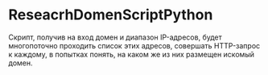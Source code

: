 # ReseacrhDomenScriptPython


Скрипт, получив на вход домен и диапазон IP-адресов, будет многопоточно проходить список этих адресов, 
совершать HTTP-запрос к каждому, в попытках понять, на каком же из них размещен искомый домен.
